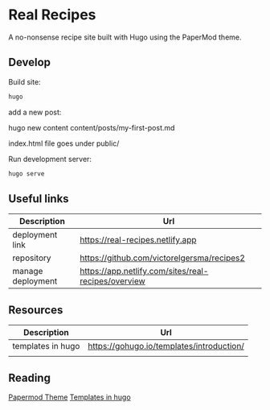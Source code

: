 # Real Recipes

A no-nonsense recipe site built with Hugo using the PaperMod theme.

## Develop

Build site:

```zsh
hugo
```

add a new post:

hugo new content content/posts/my-first-post.md

index.html file goes under public/

Run development server:

```zsh
hugo serve
```

## Useful links

| Description       | Url                                                 |
| ----------------- | --------------------------------------------------- |
| deployment link   | https://real-recipes.netlify.app                    |
| repository        | https://github.com/victorelgersma/recipes2          |
| manage deployment | https://app.netlify.com/sites/real-recipes/overview |

## Resources

| Description       | Url                                       |
| ----------------- | ----------------------------------------- |
| templates in hugo | https://gohugo.io/templates/introduction/ |
|                   |                                           |

## Reading

[Papermod Theme](https://github.com/adityatelange/hugo-PaperMod)
[Templates in hugo](https://gohugo.io/templates/introduction/)
